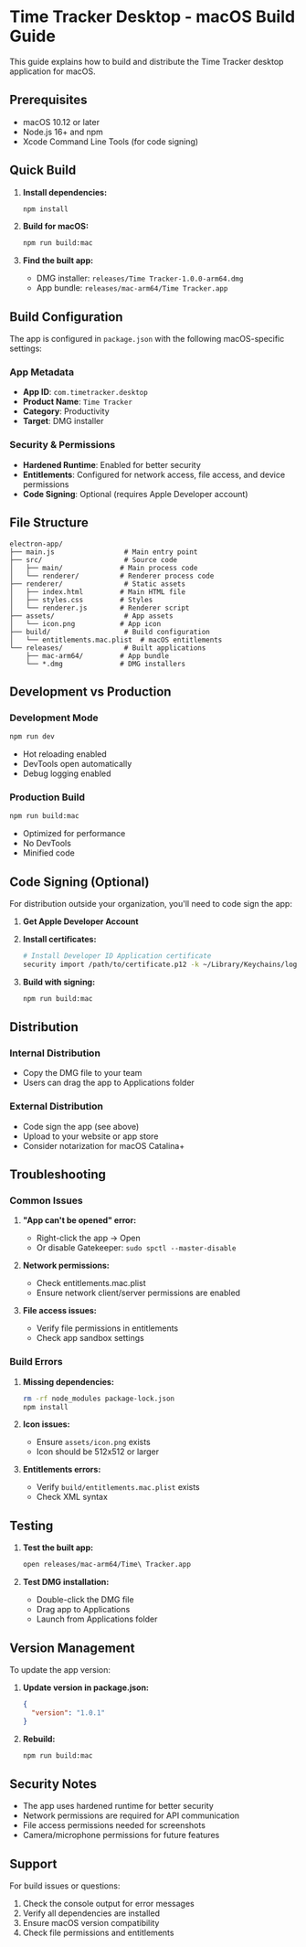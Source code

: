 # Time Tracker Desktop - macOS Build Guide

This guide explains how to build and distribute the Time Tracker desktop application for macOS.

## Prerequisites

- macOS 10.12 or later
- Node.js 16+ and npm
- Xcode Command Line Tools (for code signing)

## Quick Build

1. **Install dependencies:**
   ```bash
   npm install
   ```

2. **Build for macOS:**
   ```bash
   npm run build:mac
   ```

3. **Find the built app:**
   - DMG installer: `releases/Time Tracker-1.0.0-arm64.dmg`
   - App bundle: `releases/mac-arm64/Time Tracker.app`

## Build Configuration

The app is configured in `package.json` with the following macOS-specific settings:

### App Metadata
- **App ID**: `com.timetracker.desktop`
- **Product Name**: `Time Tracker`
- **Category**: Productivity
- **Target**: DMG installer

### Security & Permissions
- **Hardened Runtime**: Enabled for better security
- **Entitlements**: Configured for network access, file access, and device permissions
- **Code Signing**: Optional (requires Apple Developer account)

## File Structure

```
electron-app/
├── main.js                 # Main entry point
├── src/                    # Source code
│   ├── main/              # Main process code
│   └── renderer/          # Renderer process code
├── renderer/               # Static assets
│   ├── index.html         # Main HTML file
│   ├── styles.css         # Styles
│   └── renderer.js        # Renderer script
├── assets/                 # App assets
│   └── icon.png           # App icon
├── build/                  # Build configuration
│   └── entitlements.mac.plist  # macOS entitlements
└── releases/               # Built applications
    ├── mac-arm64/         # App bundle
    └── *.dmg              # DMG installers
```

## Development vs Production

### Development Mode
```bash
npm run dev
```
- Hot reloading enabled
- DevTools open automatically
- Debug logging enabled

### Production Build
```bash
npm run build:mac
```
- Optimized for performance
- No DevTools
- Minified code

## Code Signing (Optional)

For distribution outside your organization, you'll need to code sign the app:

1. **Get Apple Developer Account**
2. **Install certificates:**
   ```bash
   # Install Developer ID Application certificate
   security import /path/to/certificate.p12 -k ~/Library/Keychains/login.keychain
   ```

3. **Build with signing:**
   ```bash
   npm run build:mac
   ```

## Distribution

### Internal Distribution
- Copy the DMG file to your team
- Users can drag the app to Applications folder

### External Distribution
- Code sign the app (see above)
- Upload to your website or app store
- Consider notarization for macOS Catalina+

## Troubleshooting

### Common Issues

1. **"App can't be opened" error:**
   - Right-click the app → Open
   - Or disable Gatekeeper: `sudo spctl --master-disable`

2. **Network permissions:**
   - Check entitlements.mac.plist
   - Ensure network client/server permissions are enabled

3. **File access issues:**
   - Verify file permissions in entitlements
   - Check app sandbox settings

### Build Errors

1. **Missing dependencies:**
   ```bash
   rm -rf node_modules package-lock.json
   npm install
   ```

2. **Icon issues:**
   - Ensure `assets/icon.png` exists
   - Icon should be 512x512 or larger

3. **Entitlements errors:**
   - Verify `build/entitlements.mac.plist` exists
   - Check XML syntax

## Testing

1. **Test the built app:**
   ```bash
   open releases/mac-arm64/Time\ Tracker.app
   ```

2. **Test DMG installation:**
   - Double-click the DMG file
   - Drag app to Applications
   - Launch from Applications folder

## Version Management

To update the app version:

1. **Update version in package.json:**
   ```json
   {
     "version": "1.0.1"
   }
   ```

2. **Rebuild:**
   ```bash
   npm run build:mac
   ```

## Security Notes

- The app uses hardened runtime for better security
- Network permissions are required for API communication
- File access permissions needed for screenshots
- Camera/microphone permissions for future features

## Support

For build issues or questions:
1. Check the console output for error messages
2. Verify all dependencies are installed
3. Ensure macOS version compatibility
4. Check file permissions and entitlements 